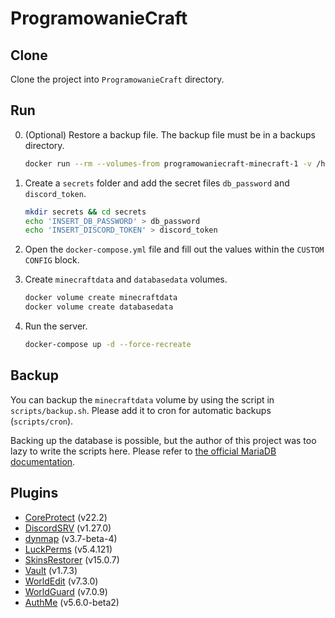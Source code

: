 # ProgramowanieCraft

## Clone

Clone the project into `ProgramowanieCraft` directory.

## Run

0. (Optional) Restore a backup file. The backup file must be in a backups directory.

    ```sh
    docker run --rm --volumes-from programowaniecraft-minecraft-1 -v /home/INSERT_BACKUPS_DIRECTORY:/backup bash -c "cd /data && tar xvf /backup/INSERT_BACKUP_FILENAME.tar --strip 1"
    ```

1. Create a `secrets` folder and add the secret files `db_password` and `discord_token`.

    ```sh
    mkdir secrets && cd secrets
    echo 'INSERT_DB_PASSWORD' > db_password
    echo 'INSERT_DISCORD_TOKEN' > discord_token
    ```

2. Open the `docker-compose.yml` file and fill out the values within the `CUSTOM CONFIG` block.

3. Create `minecraftdata` and `databasedata` volumes.

    ```sh
    docker volume create minecraftdata
    docker volume create databasedata
    ```

4. Run the server.

    ```sh
    docker-compose up -d --force-recreate
    ```

## Backup

You can backup the `minecraftdata` volume by using the script in `scripts/backup.sh`. Please add it to cron for automatic backups (`scripts/cron`).

Backing up the database is possible, but the author of this project was too lazy to write the scripts here. Please refer to [the official MariaDB documentation](https://mariadb.com/kb/en/container-backup-and-restoration/ "MariaDB Knowledge Base").

## Plugins

- [CoreProtect](https://www.spigotmc.org/resources/coreprotect.8631/) (v22.2)
- [DiscordSRV](https://www.spigotmc.org/resources/discordsrv.18494/) (v1.27.0)
- [dynmap](https://www.spigotmc.org/resources/dynmap.274/) (v3.7-beta-4)
- [LuckPerms](https://www.spigotmc.org/resources/luckperms.28140/) (v5.4.121)
- [SkinsRestorer](https://www.spigotmc.org/resources/skinsrestorer.2124/) (v15.0.7)
- [Vault](https://www.spigotmc.org/resources/vault.34315/) (v1.7.3)
- [WorldEdit](https://dev.bukkit.org/projects/worldedit/) (v7.3.0)
- [WorldGuard](https://dev.bukkit.org/projects/worldguard) (v7.0.9)
- [AuthMe](https://www.spigotmc.org/resources/authme-reloaded.6269/) (v5.6.0-beta2)
